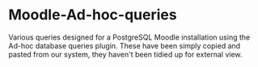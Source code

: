 # Moodle-Ad-hoc-queries
Various queries designed for a PostgreSQL Moodle installation using the Ad-hoc database queries plugin.
These have been simply copied and pasted from our system, they haven't been tidied up for external view.
